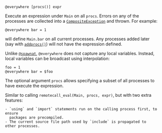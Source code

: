 ```
@everywhere [procs()] expr
```

Execute an expression under `Main` on all `procs`. Errors on any of the processes are collected into a [`CompositeException`](@ref) and thrown. For example:

```
@everywhere bar = 1
```

will define `Main.bar` on all current processes. Any processes added later (say with [`addprocs()`](@ref)) will not have the expression defined.

Unlike [`@spawnat`](@ref), `@everywhere` does not capture any local variables. Instead, local variables can be broadcast using interpolation:

```
foo = 1
@everywhere bar = $foo
```

The optional argument `procs` allows specifying a subset of all processes to have execute the expression.

Similar to calling `remotecall_eval(Main, procs, expr)`, but with two extra features:

```
- `using` and `import` statements run on the calling process first, to ensure
  packages are precompiled.
- The current source file path used by `include` is propagated to other processes.
```
